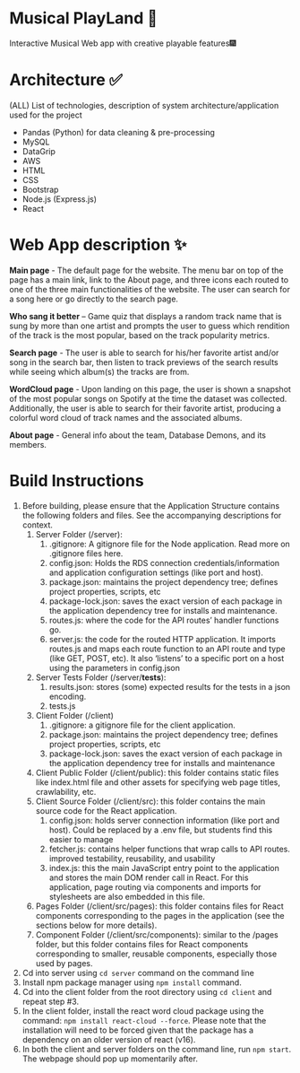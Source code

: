 # Musical PlayLand 🎵
Interactive Musical Web app with creative playable features🎆

# Architecture  :white_check_mark:
(ALL) List of technologies, description of system architecture/application used for the project
* Pandas (Python) for data cleaning & pre-processing 
* MySQL
* DataGrip
* AWS
* HTML
* CSS
* Bootstrap
* Node.js (Express.js)
* React

# Web App description :sparkles:

**Main page** - The default page for the website. The menu bar on top of the page has a main link, link to the About page, and three icons each routed to one of the three main functionalities of the website. The user can search for a song here or go directly to the search page.

**Who sang it better** – Game quiz that displays a random track name that is sung by more than one artist and prompts the user to guess which rendition of the track is the most popular, based on the track popularity metrics.

**Search page** - The user is able to search for his/her favorite artist and/or song in the search bar, then listen to track previews of the search results while seeing which album(s) the tracks are from.

**WordCloud page** - Upon landing on this page, the user is shown a snapshot of the most popular songs on Spotify at the time the dataset was collected. Additionally, the user is able to search for their favorite artist, producing a colorful word cloud of track names and the associated albums. 

**About page** - General info about the team, Database Demons, and its members.

# Build Instructions
1. Before building, please ensure that the Application Structure contains the following folders and files. See the accompanying descriptions for context.
   1. Server Folder (/server):
      1. .gitignore: A gitignore file for the Node application. Read more on .gitignore files here.
      2. config.json: Holds the RDS connection credentials/information and application configuration settings (like port and host). 
      3. package.json: maintains the project dependency tree; defines project properties, scripts, etc 
      4. package-lock.json: saves the exact version of each package in the application dependency tree for installs and maintenance. 
      5. routes.js: where the code for the API routes’ handler functions go. 
      6. server.js: the code for the routed HTTP application. It imports routes.js and maps each route function to an API route and type (like GET, POST, etc). It also ‘listens’ to a specific port on a host using the parameters in config.json
   2. Server Tests Folder (/server/__tests__): 
      1. results.json: stores (some) expected results for the tests in a json encoding. 
      2. tests.js
   3. Client Folder (/client)
      1. .gitignore: a gitignore file for the client application. 
      2. package.json: maintains the project dependency tree; defines project properties, scripts, etc 
      3. package-lock.json: saves the exact version of each package in the application dependency tree for installs and maintenance 
   4. Client Public Folder (/client/public): this folder contains static files like index.html file and other assets for specifying web page titles, crawlability, etc.
   5. Client Source Folder (/client/src): this folder contains the main source code for the React application. 
      1. config.json: holds server connection information (like port and host). Could be replaced by a .env file, but students find this easier to manage 
      2. fetcher.js: contains helper functions that wrap calls to API routes. improved testability, reusability, and usability 
      3. index.js: this the main JavaScript entry point to the application and stores the main DOM render call in React. For this application, page routing via components and imports for stylesheets are also embedded in this file. 
   6. Pages Folder (/client/src/pages): this folder contains files for React components corresponding to the pages in the application (see the sections below for more details). 
   7. Component Folder (/client/src/components): similar to the /pages folder, but this folder contains files for React components corresponding to smaller, reusable components, especially those used by pages. 
2. Cd into server using `cd server` command on the command line
3. Install npm package manager using `npm install` command.
4. Cd into the client folder from the root directory using `cd client` and repeat step #3.
5. In the client folder, install the react word cloud package using the command: `npm install react-cloud --force`. Please note that the installation will need to be forced given that the package has a dependency on an older version of react (v16).
6. In both the client and server folders on the command line, run `npm start`. The webpage should pop up momentarily after.

